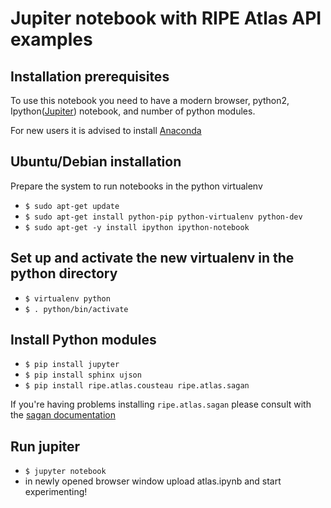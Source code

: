 # Jupiter notebook with RIPE Atlas API examples

## Installation prerequisites
   To use this notebook you need to have a modern browser, python2, Ipython([Jupiter](https://jupyter.org/)) notebook, and number of python modules.
   
   For new users it is advised to install [Anaconda](https://www.continuum.io/downloads)

## Ubuntu/Debian installation
  Prepare the system to run notebooks in the python virtualenv
  * `$ sudo apt-get update`
  * `$ sudo apt-get install python-pip python-virtualenv python-dev`
  * `$ sudo apt-get -y install ipython ipython-notebook`

## Set up and activate the new virtualenv in the python directory
 * `$ virtualenv python`
 * `$ . python/bin/activate`

## Install Python modules
 * `$ pip install jupyter`
 * `$ pip install sphinx ujson`
 * `$ pip install ripe.atlas.cousteau ripe.atlas.sagan`
 
 If you're having problems installing `ripe.atlas.sagan` please consult with the [sagan documentation](https://github.com/RIPE-NCC/ripe.atlas.sagan/blob/master/README.rst#troubleshooting)

## Run jupiter
 * `$ jupyter notebook`
 * in newly opened browser window upload atlas.ipynb and start experimenting!
